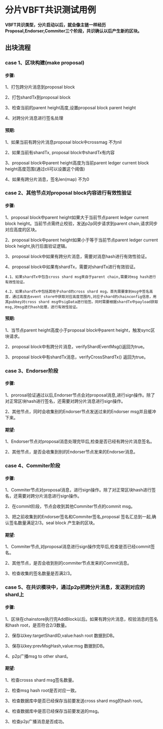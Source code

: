 # 分片VBFT共识测试用例

#### VBFT共识类型，分片启动以后，就会像主链一样经历Proposal,Endorser,Commiter三个阶段，共识确认以后产生新的区块。

## 出块流程

### case 1、区块构建(make proposal)

#### 步骤:
 1、打包跨分片消息到proposal block
 
 2、打包shardTx到proposal block
 
 3、检查当前的parent height高度,设置proposal block parent height
 
 4、对跨分片消息进行签名处理
 
#### 预期:
1、如果当前有跨分片消息proposal block中crossmag 不为nil

2、如果当前有shardTx, proposal block中shardTx有内容

3、proposal block中parent height高度为当前parent ledger current block height高度范围(通过cli可以设置这个阈值)

4、如果有跨分片消息，签名len(map) 不为0

### case 2、其他节点对proposal block内容进行有效性验证

#### 步骤:
1、proposal block中parent height如果大于当前节点parent ledger current block height。当前节点需终止校验，发送p2p同步请求到parent chain,请求同步对应高度的区块。

2、proposal block中parent height如果小于等于当前节点parent ledger current block height,执行后面验证逻辑。

3、proposal block中如果有跨分片消息，需要对消息hash进行有效性验证。

4、proposal block中如果有shardTx，需要对shardTx进行有效验证。

	4.1、如果shardTx中包含cross shard msg来自于parent chain,需要对msg hash进行有效性验证。

	4.2、如果shardTx中包括其他子shard的cross shard msg。首先需要拿到msg中签名高度，通过高度去event store中获取对应高度范围内,对应子shard的chainconfig信息，用其pubkey对cross shard msg中sigData进行验签。同时需要根据shardTx中payload获取msg,对msg进行hash处理，进行有效性验证。

#### 预期:
1、当节点parent height高度小于proposal block中parent height，触发sync区块请求。

2、proposal block中有跨分片消息，verifyShardEventMsg()返回为true。

3、proposal block中有shardTx消息，verifyCrossShardTx() 返回为true。


### case 3、Endorser阶段

#### 步骤:
1、prorosal验证通过以后,Endorser节点会对proposal消息,进行sign操作。除了对正常区块hash进行签名，还需要对跨分片消息进行sign操作。

2、其他节点，同时会收集别的Endorser节点发送过来的Endorser msg并且缓冲下来。

#### 期望:
1、Endorser节点对proposal消息处理完毕后,检查是否已经有跨分片消息签名。

2、其他节点，是否会收集到别的Endorser节点发来的Endorser消息。

### case 4、Commiter阶段

#### 步骤:
1、Commiter节点对proposal消息，进行sign操作。除了对正常区块hash进行签名，还需要对跨分片消息进行sign操作。

2、在commit阶段，节点会收到其他Commiter节点的commit msg。

3、把之前收集到的Endorser签名和Commiter签名,proposal 签名汇总到一起,确认签名数量满足2/3。seal block 产生新的区块。

#### 期望:
1、Commiter节点,对proposal消息进行sign操作完毕后,检查是否已经commit签名。

2、其他节点，是否会收到别的commiter节点发来的Commit消息。

3、检查收集的签名数量是否满2/3。


### case 5、在共识模块中，通过p2p把跨分片消息，发送到对应的shard上

#### 步骤:
1、区块在chainstore执行完AddBlock以后。如果有跨分片消息，校验消息的签名和hash root，是否符合2/3数量。

2、保存以key:targetShardID,value:hash root 数据到DB。

3、保存以key:prevMsgHash,value:msg 数据到DB。

4、p2p广播msg to other shard。

#### 期望:
1、检查crosss shard msg签名数量。

2、检查msg hash root是否对应一致。

3、检查数据库中是否已经保存当前要发送cross shard msg的hash root。

4、检查数据库中是否已经保存当前要发送的msg。

3、检查p2p广播消息是否成功。

